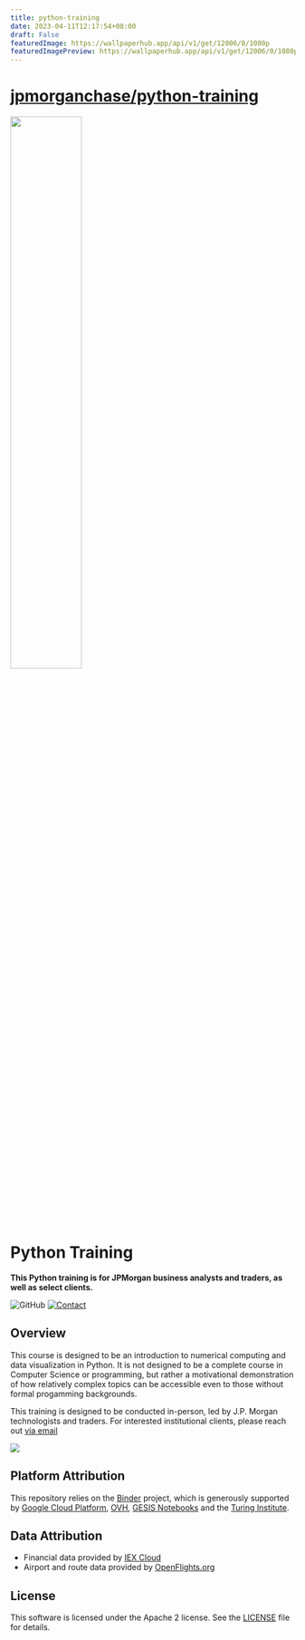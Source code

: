 ```yaml
---
title: python-training
date: 2023-04-11T12:17:54+08:00
draft: False
featuredImage: https://wallpaperhub.app/api/v1/get/12006/0/1080p
featuredImagePreview: https://wallpaperhub.app/api/v1/get/12006/0/1080p
---
```


# [jpmorganchase/python-training](https://github.com/jpmorganchase/python-training)

<img width="50%" src="https://upload.wikimedia.org/wikipedia/commons/thumb/a/af/J_P_Morgan_Logo_2008_1.svg/1280px-J_P_Morgan_Logo_2008_1.svg.png">

# Python Training
**This Python training is for JPMorgan business analysts and traders, as well as select clients.**

![GitHub](https://img.shields.io/github/license/jpmorganchase/python-training?style=flat-square)
[![Contact](https://img.shields.io/badge/Contact-Email-lightgrey?style=flat-square)](mailto:open_source@jpmorgan.com)


## Overview
This course is designed to be an introduction to numerical computing and data visualization in Python. It is not designed to be a complete course in Computer Science or programming, but rather a motivational demonstration of how relatively complex topics can be accessible even to those without formal progamming backgrounds.

This training is designed to be conducted in-person, led by J.P. Morgan technologists and traders. For interested institutional clients, please reach out [via email](mailto:open_source@jpmorgan.com)

[![](https://img.shields.io/badge/Launch-Cloud%20Instance-brightgreen?style=for-the-badge)](http://mybinder.org/v2/gh/jpmorganchase/python-training/main?urlpath=lab)

## Platform Attribution
This repository relies on the [Binder](https://mybinder.readthedocs.io/en/latest/about.html) project, which is generously supported by [Google Cloud Platform](https://cloud.google.com/), [OVH](https://www.ovh.com/world/), [GESIS Notebooks](https://notebooks.gesis.org) and the [Turing Institute](https://www.turing.ac.uk).


## Data Attribution

- Financial data provided by [IEX Cloud](https://iexcloud.io)
- Airport and route data provided by [OpenFlights.org](https://openflights.org/data.html#license)


## License
This software is licensed under the Apache 2 license. See the [LICENSE](LICENSE) file for details.
